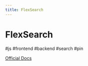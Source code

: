 ```yaml
---
title: FlexSearch
---
```


# FlexSearch

#js #frontend #backend #search #pin



[Official Docs](https://github.com/nextapps-de/flexsearch)
